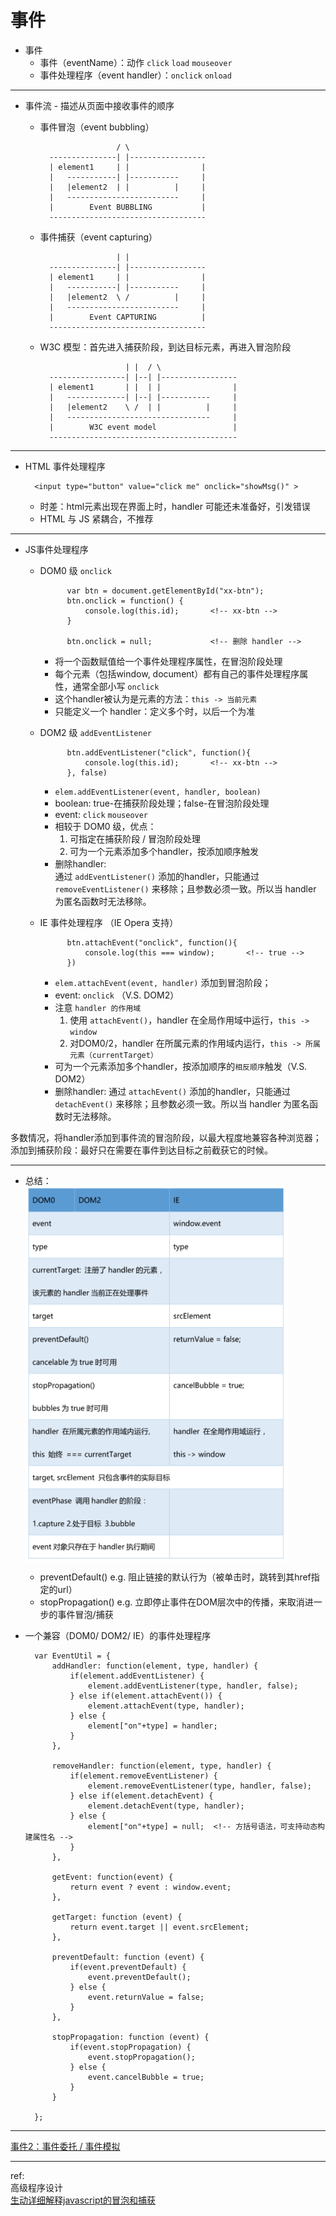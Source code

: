 # 事件

* 事件
    + 事件（eventName）：动作 `click` `load` `mouseover`
    + 事件处理程序（event handler）：`onclick` `onload` 
    
***

* 事件流 - 描述从页面中接收事件的顺序
    + 事件冒泡（event bubbling）
    
                           / \
            ---------------| |-----------------
            | element1     | |                |
            |   -----------| |-----------     |
            |   |element2  | |          |     |
            |   -------------------------     |
            |        Event BUBBLING           |
            -----------------------------------
    + 事件捕获（event capturing）
                
                           | |
            ---------------| |-----------------
            | element1     | |                |
            |   -----------| |-----------     |
            |   |element2  \ /          |     |
            |   -------------------------     |
            |        Event CAPTURING          |
            -----------------------------------
    + W3C 模型：首先进入捕获阶段，到达目标元素，再进入冒泡阶段
    
                             | |  / \
            -----------------| |--| |-----------------
            | element1       | |  | |                |
            |   -------------| |--| |-----------     |
            |   |element2    \ /  | |          |     |
            |   --------------------------------     |
            |        W3C event model                 |
            ------------------------------------------
    
***


* HTML 事件处理程序

        <input type="button" value="click me" onclick="showMsg()" >
    + 时差：html元素出现在界面上时，handler 可能还未准备好，引发错误
    + HTML 与 JS 紧耦合，不推荐
    
***


* JS事件处理程序 
    + DOM0 级 `onclick`
            
                var btn = document.getElementById("xx-btn");
                btn.onclick = function() {
                    console.log(this.id);       <!-- xx-btn -->
                }
                
                btn.onclick = null;             <!-- 删除 handler -->
        - 将一个函数赋值给一个事件处理程序属性，在冒泡阶段处理
        - 每个元素（包括window, document）都有自己的事件处理程序属性，通常全部小写 `onclick`
        - 这个handler被认为是元素的方法：`this -> 当前元素`
        - 只能定义一个 handler：定义多个时，以后一个为准
    + DOM2 级 `addEventListener`
    
                btn.addEventListener("click", function(){
                    console.log(this.id);       <!-- xx-btn -->
                }, false)
        - `elem.addEventListener(event, handler, boolean)` 
        - boolean: true-在捕获阶段处理；false-在冒泡阶段处理
        - event: `click` `mouseover`
        - 相较于 DOM0 级，优点：
            1. 可指定在捕获阶段 / 冒泡阶段处理
            2. 可为一个元素添加多个handler，按添加顺序触发
        - 删除handler:   
        通过 `addEventListener()` 添加的handler，只能通过 `removeEventListener()` 来移除；且参数必须一致。所以当 handler 为匿名函数时无法移除。
    + IE 事件处理程序 （IE Opera 支持）
        
                btn.attachEvent("onclick", function(){
                    console.log(this === window);       <!-- true -->
                })
        - `elem.attachEvent(event, handler)` 添加到冒泡阶段；
        - event: `onclick`  （V.S. DOM2）
        - 注意 `handler 的作用域`
            1. 使用 `attachEvent()`，handler 在全局作用域中运行，`this -> window`
            2. 对DOM0/2，handler 在所属元素的作用域内运行，`this -> 所属元素（currentTarget）`
        - 可为一个元素添加多个handler，按添加顺序的`相反顺序`触发（V.S. DOM2）
        - 删除handler:
        通过 `attachEvent()` 添加的handler，只能通过 `detachEvent()` 来移除；且参数必须一致。所以当 handler 为匿名函数时无法移除。

多数情况，将handler添加到事件流的冒泡阶段，以最大程度地兼容各种浏览器；  
添加到捕获阶段：最好只在需要在事件到达目标之前截获它的时候。
        
***

* 总结：  
    <img src="event.png" width = "420" height = "600" alt="event.png" align=center />
    
    + preventDefault()
        e.g. 阻止链接的默认行为（被单击时，跳转到其href指定的url）
    + stopPropagation()
        e.g. 立即停止事件在DOM层次中的传播，来取消进一步的事件冒泡/捕获
* 一个兼容（DOM0/ DOM2/ IE）的事件处理程序

        var EventUtil = {
            addHandler: function(element, type, handler) {
                if(element.addEventListener) {
                    element.addEventListener(type, handler, false);
                } else if(element.attachEvent()) {
                    element.attachEvent(type, handler);
                } else {
                    element["on"+type] = handler;
                }
            },

            removeHandler: function(element, type, handler) {
                if(element.removeEventListener) {
                    element.removeEventListener(type, handler, false);
                } else if(element.detachEvent) {
                    element.detachEvent(type, handler);
                } else {
                    element["on"+type] = null;  <!-- 方括号语法，可支持动态构建属性名 -->
                }
            },

            getEvent: function(event) {
                return event ? event : window.event;
            },
            
            getTarget: function (event) {
                return event.target || event.srcElement;
            },
            
            preventDefault: function (event) {
                if(event.preventDefault) {
                    event.preventDefault();
                } else {
                    event.returnValue = false;
                }
            },
            
            stopPropagation: function (event) {
                if(event.stopPropagation) {
                    event.stopPropagation();
                } else {
                    event.cancelBubble = true;
                }
            }

        };

***

[事件2：事件委托 / 事件模拟](https://github.com/cardaminexhz/cardaminexhz.github.io/tree/master/baiduProj/task30)


***

ref:  
高级程序设计  
[生动详细解释javascript的冒泡和捕获](http://blog.jobbole.com/39446/)
